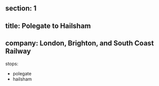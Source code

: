 ﻿section: 1
----
title: Polegate to Hailsham
----
company: London, Brighton, and South Coast Railway
----
stops:
- polegate
- hailsham
